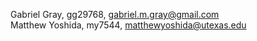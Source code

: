 Gabriel Gray, gg29768, gabriel.m.gray@gmail.com <br />
Matthew Yoshida, my7544, matthewyoshida@utexas.edu
